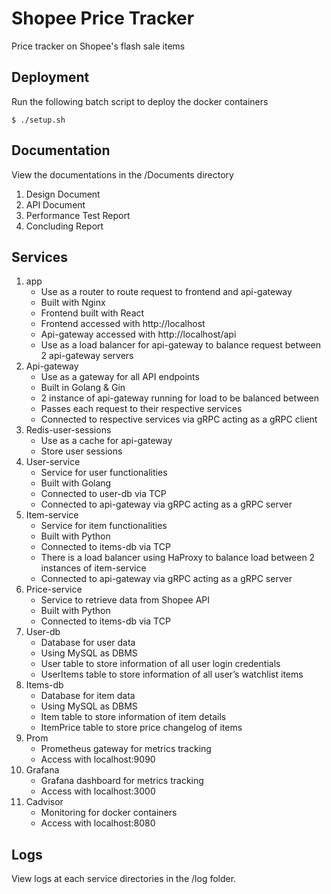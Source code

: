 # Shopee Price Tracker

Price tracker on Shopee's flash sale items

## Deployment
Run the following batch script to deploy the docker containers
```
$ ./setup.sh
```

## Documentation
View the documentations in the /Documents directory
1. Design Document 
2. API Document
3. Performance Test Report
4. Concluding Report

## Services
1. app
    - Use as a router to route request to frontend and api-gateway
    - Built with Nginx
    - Frontend built with React
    - Frontend accessed with http://localhost
    - Api-gateway accessed with http://localhost/api
    - Use as a load balancer for api-gateway to balance request between 2 api-gateway servers
2. Api-gateway
    - Use as a gateway for all API endpoints
    - Built in Golang & Gin
    - 2 instance of api-gateway running for load to be balanced between
    - Passes each request to their respective services
    - Connected to respective services via gRPC acting as a gRPC client
3. Redis-user-sessions
    - Use as a cache for api-gateway
    - Store user sessions 
4. User-service
    - Service for user functionalities
    - Built with Golang
    - Connected to user-db via TCP
    - Connected to api-gateway via gRPC acting as a gRPC server
5. Item-service
    - Service for item functionalities
    - Built with Python
    - Connected to items-db via TCP
    - There is a load balancer using HaProxy to balance load between 2 instances of item-service
    - Connected to api-gateway via gRPC acting as a gRPC server
6. Price-service
    - Service to retrieve data from Shopee API
    - Built with Python
    - Connected to items-db via TCP
7. User-db
    - Database for user data
    - Using MySQL as DBMS
    - User table to store information of all user login credentials 
    - UserItems table to store information of all user’s watchlist items
8. Items-db
    - Database for item data
    - Using MySQL as DBMS
    - Item table to store information of item details
    - ItemPrice table to store price changelog of items
9. Prom
    - Prometheus gateway for metrics tracking
    - Access with localhost:9090
10. Grafana
    - Grafana dashboard for metrics tracking
    - Access with localhost:3000
11. Cadvisor
    - Monitoring for docker containers
    - Access with localhost:8080


## Logs
View logs at each service directories in the /log folder. 
